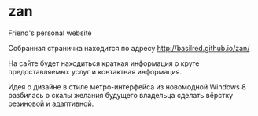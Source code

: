 zan
===

Friend's personal website

Собранная страничка находится по адресу http://basilred.github.io/zan/

На сайте будет находиться краткая информация о круге предоставляемых услуг и контактная информация.

Идея о дизайне в стиле метро-интерфейса из новомодной Windows 8 разбилась о скалы желания будущего владельца сделать вёрстку резиновой и адаптивной.
